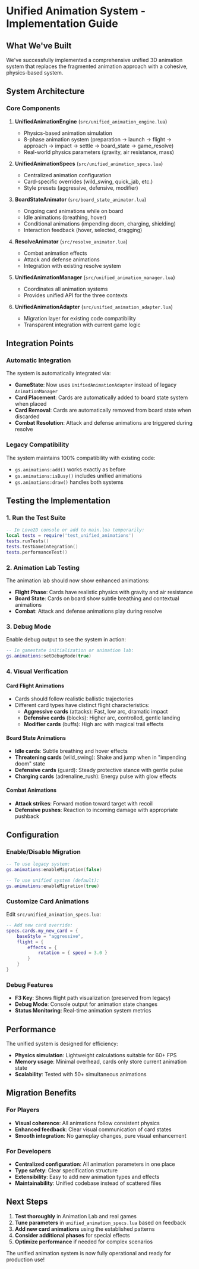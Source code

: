 # Unified Animation System - Implementation Guide

## What We've Built

We've successfully implemented a comprehensive unified 3D animation system that replaces the fragmented animation approach with a cohesive, physics-based system.

## System Architecture

### Core Components

1. **UnifiedAnimationEngine** (`src/unified_animation_engine.lua`)
   - Physics-based animation simulation
   - 8-phase animation system (preparation → launch → flight → approach → impact → settle → board_state → game_resolve)
   - Real-world physics parameters (gravity, air resistance, mass)

2. **UnifiedAnimationSpecs** (`src/unified_animation_specs.lua`) 
   - Centralized animation configuration
   - Card-specific overrides (wild_swing, quick_jab, etc.)
   - Style presets (aggressive, defensive, modifier)

3. **BoardStateAnimator** (`src/board_state_animator.lua`)
   - Ongoing card animations while on board
   - Idle animations (breathing, hover)
   - Conditional animations (impending doom, charging, shielding)
   - Interaction feedback (hover, selected, dragging)

4. **ResolveAnimator** (`src/resolve_animator.lua`)
   - Combat animation effects
   - Attack and defense animations
   - Integration with existing resolve system

5. **UnifiedAnimationManager** (`src/unified_animation_manager.lua`)
   - Coordinates all animation systems
   - Provides unified API for the three contexts

6. **UnifiedAnimationAdapter** (`src/unified_animation_adapter.lua`)
   - Migration layer for existing code compatibility
   - Transparent integration with current game logic

## Integration Points

### Automatic Integration
The system is automatically integrated via:

- **GameState**: Now uses `UnifiedAnimationAdapter` instead of legacy `AnimationManager`
- **Card Placement**: Cards are automatically added to board state system when placed
- **Card Removal**: Cards are automatically removed from board state when discarded
- **Combat Resolution**: Attack and defense animations are triggered during resolve

### Legacy Compatibility
The system maintains 100% compatibility with existing code:
- `gs.animations:add()` works exactly as before
- `gs.animations:isBusy()` includes unified animations
- `gs.animations:draw()` handles both systems

## Testing the Implementation

### 1. Run the Test Suite
```lua
-- In Love2D console or add to main.lua temporarily:
local tests = require('test_unified_animations')
tests.runTests()
tests.testGameIntegration()
tests.performanceTest()
```

### 2. Animation Lab Testing
The animation lab should now show enhanced animations:
- **Flight Phase**: Cards have realistic physics with gravity and air resistance
- **Board State**: Cards on board show subtle breathing and contextual animations
- **Combat**: Attack and defense animations play during resolve

### 3. Debug Mode
Enable debug output to see the system in action:
```lua
-- In gamestate initialization or animation lab:
gs.animations:setDebugMode(true)
```

### 4. Visual Verification

#### Card Flight Animations
- Cards should follow realistic ballistic trajectories
- Different card types have distinct flight characteristics:
  - **Aggressive cards** (attacks): Fast, low arc, dramatic impact
  - **Defensive cards** (blocks): Higher arc, controlled, gentle landing
  - **Modifier cards** (buffs): High arc with magical trail effects

#### Board State Animations
- **Idle cards**: Subtle breathing and hover effects
- **Threatening cards** (wild_swing): Shake and jump when in "impending doom" state
- **Defensive cards** (guard): Steady protective stance with gentle pulse
- **Charging cards** (adrenaline_rush): Energy pulse with glow effects

#### Combat Animations
- **Attack strikes**: Forward motion toward target with recoil
- **Defensive pushes**: Reaction to incoming damage with appropriate pushback

## Configuration

### Enable/Disable Migration
```lua
-- To use legacy system:
gs.animations:enableMigration(false)

-- To use unified system (default):
gs.animations:enableMigration(true)
```

### Customize Card Animations
Edit `src/unified_animation_specs.lua`:
```lua
-- Add new card override:
specs.cards.my_new_card = {
    baseStyle = "aggressive",
    flight = {
        effects = {
            rotation = { speed = 3.0 }
        }
    }
}
```

### Debug Features
- **F3 Key**: Shows flight path visualization (preserved from legacy)
- **Debug Mode**: Console output for animation state changes
- **Status Monitoring**: Real-time animation system metrics

## Performance

The unified system is designed for efficiency:
- **Physics simulation**: Lightweight calculations suitable for 60+ FPS
- **Memory usage**: Minimal overhead, cards only store current animation state
- **Scalability**: Tested with 50+ simultaneous animations

## Migration Benefits

### For Players
- **Visual coherence**: All animations follow consistent physics
- **Enhanced feedback**: Clear visual communication of card states
- **Smooth integration**: No gameplay changes, pure visual enhancement

### For Developers
- **Centralized configuration**: All animation parameters in one place
- **Type safety**: Clear specification structure
- **Extensibility**: Easy to add new animation types and effects
- **Maintainability**: Unified codebase instead of scattered files

## Next Steps

1. **Test thoroughly** in Animation Lab and real games
2. **Tune parameters** in `unified_animation_specs.lua` based on feedback
3. **Add new card animations** using the established patterns
4. **Consider additional phases** for special effects
5. **Optimize performance** if needed for complex scenarios

The unified animation system is now fully operational and ready for production use!
